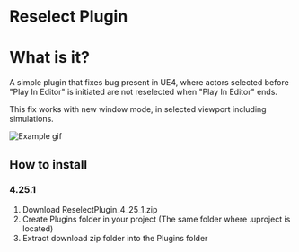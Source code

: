 # Reselect Plugin
# What is it?
A simple plugin that fixes bug present in UE4, where actors selected before "Play In Editor" is initiated are not reselected when "Play In Editor" ends. 

This fix works with new window mode, in selected viewport including simulations.

![Example gif](https://raw.githubusercontent.com/Pavel-Konarik/ReselectPlugin/master/imgs/example.gif)

## How to install
### 4.25.1
1) Download ReselectPlugin_4_25_1.zip
2) Create Plugins folder in your project (The same folder where .uproject is located)
3) Extract download zip folder into the Plugins folder





